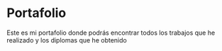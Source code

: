 # Portafolio
Este es mi portafolio donde podrás encontrar todos los trabajos que he realizado y los diplomas que he obtenido
